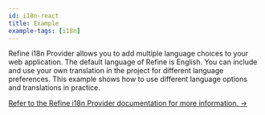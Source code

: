 ```yaml
---
id: i18n-react
title: Example
example-tags: [i18n]
---
```


Refine i18n Provider allows you to add multiple language choices to your web application. The default language of Refine is English. You can include and use your own translation in the project for different language preferences. This example shows how to use different language options and translations in practice.

[Refer to the Refine i18n Provider documentation for more information. →](/docs/i18n/i18n-provider)

<CodeSandboxExample path="i18n-react" />
